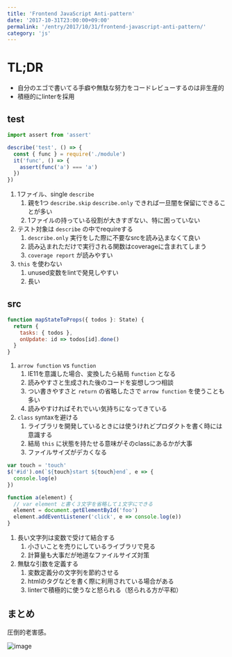 ```yaml
---
title: 'Frontend JavaScript Anti-pattern'
date: '2017-10-31T23:00:00+09:00'
permalink: '/entry/2017/10/31/frontend-javascript-anti-pattern/'
category: 'js'
---
```


# TL;DR

- 自分のエゴで書いてる手癖や無駄な努力をコードレビューするのは非生産的
- 積極的にlinterを採用

## test

```javascript
import assert from 'assert'

describe('test', () => {
  const { func } = require('./module')
  it('func', () => {
    assert(func('a') === 'a')
  })
})
```

1. 1ファイル、single `describe`
   1. 親を1つ `describe.skip` `describe.only` できれば一旦闇を保留にできることが多い
   1. 1ファイルの持っている役割が大きすぎない、特に困っていない
1. テスト対象は `describe` の中でrequireする
   1. `describe.only` 実行をした際に不要なsrcを読み込まなくて良い
   1. 読み込まれただけで実行される関数はcoverageに含まれてしまう
   1. `coverage report` が読みやすい
1. `this` を使わない
   1. unused変数をlintで発見しやすい
   1. 長い

## src

```js
function mapStateToProps({ todos }: State) {
  return {
    tasks: { todos },
    onUpdate: id => todos[id].done()
  }
}
```

1. `arrow function` vs `function`
   1. IE11を意識した場合、変換したら結局 `function` となる
   1. 読みやすさと生成された後のコードを妄想しつつ相談
   1. つい書きやすさと `return` の省略したさで `arrow function` を使うことも多い
   1. 読みやすければそれでいい気持ちになってきている
1. `class` syntaxを避ける
   1. ライブラリを開発しているときには使うけれどプロダクトを書く時には意識する
   1. 結局 `this` に状態を持たせる意味がそのclassにあるかが大事
   1. ファイルサイズがデカくなる

```js
var touch = 'touch'
$('#id').on(`${touch}start ${touch}end`, e => {
  console.log(e)
})

function a(element) {
  // var element と書く３文字を省略して１文字にできる
  element = document.getElementById('foo')
  element.addEventListener('click', e => console.log(e))
}
```

1. 長い文字列は変数で受けて結合する
   1. 小さいことを売りにしているライブラリで見る
   1. 計算量も大事だが地道なファイルサイズ対策
1. 無駄な引数を定義する
   1. 変数定義分の文字列を節約させる
   1. htmlのタグなどを書く際に利用されている場合がある
   1. linterで積極的に使うなと怒られる（怒られる方が平和）

## まとめ

圧倒的老害感。

![image](http://4.bp.blogspot.com/-foiW8aYeL6s/VzZu-o6sxnI/AAAAAAAA6oQ/LHXzT0WsAX8LtB_U-msHk572kC_rY3VawCLcB/s800/mental_health_man.png)
